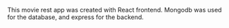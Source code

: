 This movie rest app was created with React frontend.
Mongodb was used for the database, and express for the backend.
